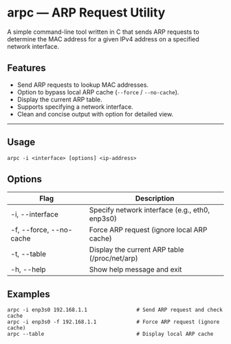 # arpc — ARP Request Utility

A simple command-line tool written in C that sends ARP requests to determine the MAC address for a given IPv4 address on a specified network interface.

## Features

- Send ARP requests to lookup MAC addresses.
- Option to bypass local ARP cache (`--force` / `--no-cache`).
- Display the current ARP table.
- Supports specifying a network interface.
- Clean and concise output with option for detailed view.

---

## Usage

`arpc -i <interface> [options] <ip-address>`

## Options

| Flag                    | Description                                    |
| ----------------------- | ---------------------------------------------- |
| -i, --interface <iface> | Specify network interface (e.g., eth0, enp3s0) |
| -f, --force, --no-cache | Force ARP request (ignore local ARP cache)     |
| -t, --table             | Display the current ARP table (/proc/net/arp)  |
| -h, --help              | Show help message and exit                     |

## Examples

```
arpc -i enp3s0 192.168.1.1                # Send ARP request and check cache
arpc -i enp3s0 -f 192.168.1.1             # Force ARP request (ignore cache)
arpc --table                              # Display local ARP cache
